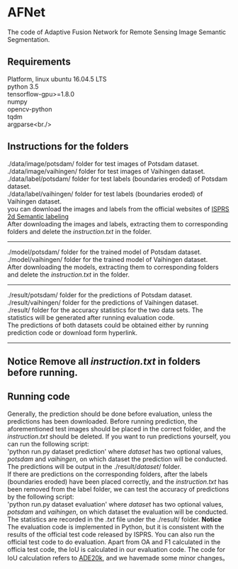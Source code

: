 # AFNet
The code of Adaptive Fusion Network for Remote Sensing Image Semantic Segmentation.

## Requirements
Platform, linux ubuntu 16.04.5 LTS <br/>
python 3.5 <br/>
tensorflow-gpu>=1.8.0 <br/>
numpy <br/>
opencv-python <br/>
tqdm <br/>
argparse<br./>

## Instructions for the folders
./data/image/potsdam/      folder for test images of Potsdam dataset. <br/>
./data/image/vaihingen/    folder for test images of Vaihingen dataset. <br/>
./data/label/potsdam/      folder for test labels (boundaries eroded) of Potsdam dataset. <br/>
./data/label/vaihingen/    folder for test labels (boundaries eroded) of Vaihingen dataset. <br/>
you can download the images and labels from the official websites of [ISPRS 2d Semantic labeling](http://www2.isprs.org/commissions/comm3/wg4/semantic-labeling.html) <br/>
After downloading the images and labels, extracting them to corresponding folders and delete the *instruction.txt* in the folder. <br/>

---------
./model/potsdam/           folder for the trained model of Potsdam dataset. <br/>
./model/vaihingen/         folder for the trained model of Vaihingen dataset. <br/>
After downloading the models, extracting them to corresponding folders and delete the *instruction.txt* in the folder. <br/>

---------
./result/potsdam/          folder for the predictions of Potsdam dataset.<br/>
./result/vaihingen/        folder for the predictions of Vaihingen dataset. <br/>
./result/                  folder for the accuracy statistics for the two data sets. The statistics will be generated after running evaluation code. <br>
The predictions of both datasets could be obtained either by running prediction code or download form hyperlink.

---------
**Notice** Remove all *instruction.txt* in folders before running.
---------

## Running code
Generally, the prediction should be done before evaluation, unless the predictions has been downloaded. Before running prediction, the aforementioned test images should be placed in the correct folder, and the *instruction.txt* should be deleted.
If you want to run predictions yourself, you can run the following script: <br/>
'python run.py dataset prediction'
where *dataset* has two optional values, *potsdam* and *vaihingen*, on which dataset the prediction will be conducted. The predictions will be output in the ./result/*dataset*/ folder. <br/>
If there are predictions on the corresponding folders, after the labels (boundaries eroded) have been placed correctly, and the *instruction.txt* has been removed from the label folder, we can test the accuracy of predictions by the following script:<br/>
'python run.py dataset evaluation'
where *dataset* has two optional values, *potsdam* and *vaihingen*, on which dataset the evaluation will be conducted. The statistics are recorded in the *.txt* file under the ./result/ folder.
**Notice** The evaluation code is implemented in Python, but it is consistent with the results of the official test code released by ISPRS. You can also run the official test code to do evaluation. Apart from OA and F1 calculated in the officia test code, the IoU is calculated in our evaluation code. The code for IoU calculation refers to [ADE20k](https://github.com/CSAILVision/sceneparsing/tree/master/evaluationCode), and we havemade some minor changes。

